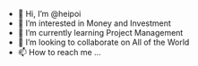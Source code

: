 - 👋 Hi, I’m @heipoi
- 👀 I’m interested in Money and Investment
- 🌱 I’m currently learning Project Management
- 💞️ I’m looking to collaborate on All of the World
- 📫 How to reach me ...

<!---
heipoi/heipoi is a ✨ special ✨ repository because its `README.md` (this file) appears on your GitHub profile.
You can click the Preview link to take a look at your changes.
--->
